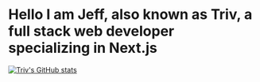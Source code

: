 <h1>Hello I am Jeff, also known as Triv, a full stack web developer specializing in Next.js</h1>

[![Triv's GitHub stats](https://github-readme-stats.vercel.app/api?username=Triv2)](https://github.com/Triv2/github-readme-stats)




<!---
Triv2/Triv2 is a ✨ special ✨ repository because its `README.md` (this file) appears on your GitHub profile.
You can click the Preview link to take a look at your changes.
--->

